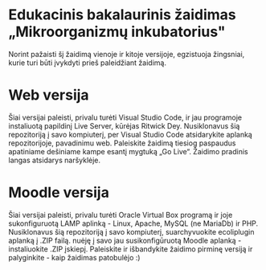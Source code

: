 # Edukacinis bakalaurinis žaidimas „Mikroorganizmų inkubatorius"
Norint pažaisti šį žaidimą vienoje ir kitoje versijoje, egzistuoja žingsniai, kurie turi būti įvykdyti prieš paleidžiant žaidimą.

# Web versija
Šiai versijai paleisti, privalu turėti Visual Studio Code, ir jau programoje instaliuotą papildinį Live Server, kūrėjas Ritwick Dey. Nusiklonavus šią repozitoriją į savo kompiuterį, per Visual Studio Code atsidarykite aplanką repozitorijoje, pavadinimu web. Paleiskite žaidimą tiesiog paspaudus apatiniame dešiniame kampe esantį mygtuką „Go Live“. Žaidimo pradinis langas atsidarys naršyklėje.

# Moodle versija
Šiai versijai paleisti, privalu turėti Oracle Virtual Box programą ir joje sukonfiguruotą LAMP aplinką - Linux, Apache, MySQL (ne MariaDb) ir PHP. Nusiklonavus šią repozitoriją į savo kompiuterį, suarchyvuokite ecoliplugin aplanką į .ZIP failą. nuėję į savo jau susikonfigūruotą Moodle aplanką - instaliuokite .ZIP įskiepį. Paleiskite ir išbandykite žaidimo pirminę versiją ir palyginkite - kaip žaidimas patobulėjo :)
